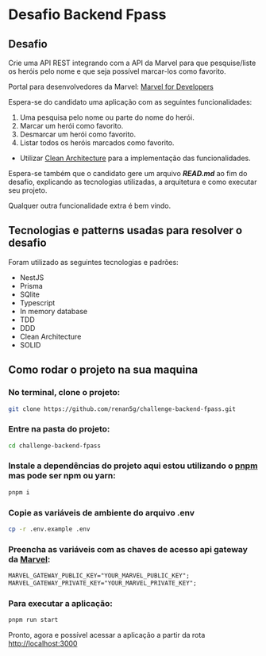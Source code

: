 # Desafio Backend Fpass

## Desafio

Crie uma API REST integrando com a API da Marvel para que pesquise/liste os heróis pelo nome e que seja possível marcar-los como favorito.

Portal para desenvolvedores da Marvel: [Marvel for Developers](https://developer.marvel.com/)

Espera-se do candidato uma aplicação com as seguintes funcionalidades:

1. Uma pesquisa pelo nome ou parte do nome do herói.
2. Marcar um herói como favorito.
3. Desmarcar um herói como favorito.
4. Listar todos os heróis marcados como favorito.

- Utilizar [Clean Architecture](https://medium.com/luizalabs/criando-uma-aplicação-modular-muito-além-do-clean-architecture-5dde3687c5d6) para a implementação das funcionalidades.

Espera-se também que o candidato gere um arquivo **_READ.md_** ao fim do desafio, explicando as tecnologias utilizadas, a
arquitetura e como executar seu projeto.

Qualquer outra funcionalidade extra é bem vindo.

## Tecnologias e patterns usadas para resolver o desafio

Foram utilizado as seguintes tecnologias e padrões:

- NestJS
- Prisma
- SQlite
- Typescript
- In memory database
- TDD
- DDD
- Clean Architecture
- SOLID

## Como rodar o projeto na sua maquina

### No terminal, clone o projeto:

```sh
git clone https://github.com/renan5g/challenge-backend-fpass.git
```

### Entre na pasta do projeto:

```sh
cd challenge-backend-fpass
```

### Instale a dependências do projeto aqui estou utilizando o [pnpm](https://pnpm.io/) mas pode ser npm ou yarn:

```sh
pnpm i
```

### Copie as variáveis de ambiente do arquivo .env

```sh
cp -r .env.example .env
```

### Preencha as variáveis com as chaves de acesso api gateway da [Marvel](https://developer.marvel.com/):

```txt
MARVEL_GATEWAY_PUBLIC_KEY="YOUR_MARVEL_PUBLIC_KEY";
MARVEL_GATEWAY_PRIVATE_KEY="YOUR_MARVEL_PRIVATE_KEY";
```

### Para executar a aplicação:

```sh
pnpm run start
```

Pronto, agora e possível acessar a aplicação a partir da rota [http://localhost:3000](http://localhost:3000)
